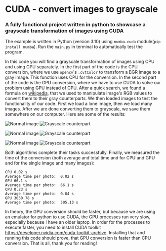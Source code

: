 # CUDA - convert images to grayscale

### A fully functional project written in python to showcase a grayscale transformation of images using CUDA

The example is written in Python (version 3.10) using ```numba.cuda``` module(```pip install numba```). Run the ```main.py``` in terminal to automatically test the program.

In this code you will find a grayscale transformation of images using CPU and using GPU separately.
In the first part of the code is the CPU conversion, where we use ```opencv```'s ```.cvtColor``` to transform a BGR image to a gray image. This function uses CPU for the conversion.
In the second part of the code is the GPU conversion, where we have to use CUDA to solve our problem using GPU instead of CPU. After a quick search, we found a formula on [wikipedia](https://en.wikipedia.org/wiki/Grayscale#Converting_color_to_grayscale), that we used to manipulate image's RGB values to convert them to their gray counterparts.
We then loaded images to test the functionality of our code. First we load a lone image, then we load many images.
After we are done converting them to grayscale, we save them somewhere on our computer.
Here are some of the results:

![Normal image](https://imgur.com/XSlCr77.png)
![Grayscale counterpart](https://imgur.com/unKPsXp.png)

![Normal image](https://imgur.com/yMRT5oq.png)
![Grayscale counterpart](https://imgur.com/deSQQ2K.png)

![Normal image](https://imgur.com/k5yQW9A.png)
![Grayscale counterpart](https://imgur.com/CPf8zFt.png)

Both algorithms complete their tasks successfully.
Finally, we measured the time of the conversion (both average and total time and for CPU and GPU and for the single image and many images):

```
CPU 0.02 s
Average time per photo:  0.02 s
GPU 66.1 s 
Average time per photo:  66.1 s
CPU 0.23 s
Average time per photo:  0.04 s
GPU 3030.78 s
Average time per photo:  505.13 s
```

In theory, the GPU conversion should be faster, but because we are using an emulator for python to use CUDA, the GPU processes run very slow, especially because I have an older laptop.
In order for the processes to execute faster, you need to install CUDA toolkit https://developer.nvidia.com/cuda-toolkit-archive.
Installing that and running this code should prove, that GPU conversion is faster than CPU conversion.
That is all, thank you for reading!
